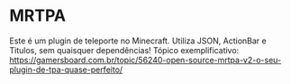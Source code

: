 # MRTPA

Este é um plugin de teleporte no Minecraft. Utiliza JSON, ActionBar e Titulos, sem quaisquer dependências! 
Tópico exemplificativo: https://gamersboard.com.br/topic/56240-open-source-mrtpa-v2-o-seu-plugin-de-tpa-quase-perfeito/
